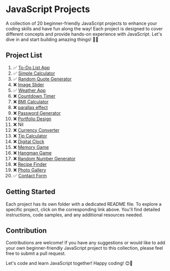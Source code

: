  # **JavaScript Projects**

A collection of 20 beginner-friendly JavaScript projects to enhance your coding skills and have fun along the way! Each project is designed to cover different concepts and provide hands-on experience with JavaScript. Let's dive in and start building amazing things! 💪🚀

## **Project List**

1. ✅ [To-Do List App](./1-Beginner-Projects/01-ToDo-List)
2. ✅ [Simple Calculator](./1-Beginner-Projects/02-calculator-app)
3. ✅ [Random Quote Generator](./1-Beginner-Projects/03-quote-generator)
4. ❌ [Image Slider](./image-slider)
5. ✅ [Weather App](./weather-app)
6. ❌ [Countdown Timer](./countdown-timer)
7. ❌ [BMI Calculator](./bmi-calculator)
8. ❌ [parallax effect](./parallax-effect)
9. ❌ [Password Generator](./password-generator)
10. ❌ [Portfolio Design](./portfolio)
11. ❌ Nil
12. ❌ [Currency Converter](./currency-converter)
13. ❌ [Tip Calculator](./tip-calculator)
14. ❌ [Digital Clock](./digital-clock)
15. ❌ [Memory Game](./memory-game)
16. ❌ [Hangman Game](./hangman-game)
17. ❌ [Random Number Generator](./random-number-generator)
18. ❌ [Recipe Finder](./recipe-finder)
19. ❌ [Photo Gallery](./photo-gallery)
20. ✅ [Contact Form](./contact-form)

## **Getting Started**

Each project has its own folder with a dedicated README file. To explore a specific project, click on the corresponding link above. You'll find detailed instructions, code samples, and any additional resources needed.

## **Contribution**

Contributions are welcome! If you have any suggestions or would like to add your own beginner-friendly JavaScript project to this collection, please feel free to submit a pull request.

Let's code and learn JavaScript together! Happy coding! 😊🌟
